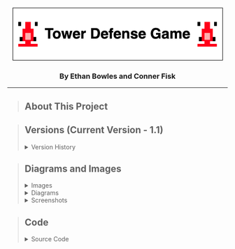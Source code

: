<p align="center">
  <img src="MISC/TowerDefenseLogo.png" />
</p>
<h3 align="center">By Ethan Bowles and Conner Fisk</h2>

___
>## About This Project



>## Versions (Current Version - 1.1)
>
><details>
><summary>Version History</summary>
>  
>  - [Version 1.1](MISC/version1_1.txt)
>  
></details>



>## Diagrams and Images
><details>
><summary>Images</summary>
>  
>  - [View All Images](resources) 
>  - [GameOver.png](resources/GameOver.png)
>  - [HaasCar.png](resources/HaasCar.png) 
>  - [HaasTruck.png](resources/HaasTruck.png) 
>  - [MenuOverlay.png](resources/MenuOverlay.png) 
>  - [OilBarrel.png](resources/OilBarrel.png)
>  - [path_2.png](resources/path_2.png) 
>  - [WaterBottle.png](resources/WaterBottle.png) 
>  
></details>
><details>
><summary>Diagrams</summary>
>  
>  ![Alt text](resources/TowerDefense.umlcd.png)
> 
></details>
><details/>
><summary>Screenshots</summary>
>  
>  ![Alt text](MISC/GameSC1.png)
> 
></details>


>## Code
><details>
><summary>Source Code</summary>
>  
>  - [View All Code](src) 
>  - [Animatable.java](src/Animatable.java)
>  - [Enemy.java](src/Enemy.java)
>  - [EnemyHaasCar.java](src/EnemyHaasCar.java)
>  - [EnemyHaasTruck.java](src/EnemyHaasTruck.java)
>  - [GameControl.java](src/GameControl.java)
>  - [GameOver.java](src/GameOver.java)
>  - [GameState.java](src/GameState.java)
>  - [GameView.java](src/GameView.java)
>  - [Menu.java](src/Menu.java)
>  - [Path.java](src/Path.java)
>  - [ResourceLoader.java](src/ResourceLoader.java)
>  - [TowerDefense.java](src/TowerDefense.java)
>  - [TowerMenuOil.java](src/TowerMenuOil.java)
>  - [TowerMenuWater.java](src/TowerMenuWater.java) 
>  - [TowerOil.java](src/TowerOil.java)
>  - [TowerOilMoving.java](src/TowerOilMoving.java)
>  - [TowerWater.java](src/TowerWater.java)
>  - [TowerWaterMoving.java](src/TowerWaterMoving.java) 
>  
></details>
